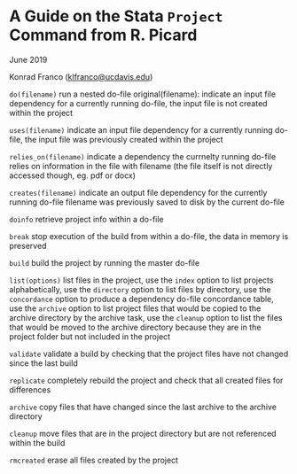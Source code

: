 # A Guide on the Stata `Project` Command from R. Picard

June 2019

Konrad Franco (klfranco@ucdavis.edu)

`do(filename)` run a nested do-file
original(filename): indicate an input file dependency for a currently running do-file, the input file is not created within the project

`uses(filename)` indicate an input file dependency for a currently running do-file, the input file was previously created within the project

`relies_on(filename)` indicate a dependency the currnelty running do-file relies on information in the file with filename (the file itself is not directly accessed though, eg. pdf or docx)

`creates(filename)` indicate an output file dependency for the currently running do-file filename was previously saved to disk by the current do-file

`doinfo` retrieve project info within a do-file

`break` stop execution of the build from within a do-file, the data in memory is preserved

`build` build the project by running the master do-file

`list(options)` list files in the project, use the `index` option to list projects alphabetically, use the `directory` option to list files by directory, use the `concordance` option to produce a dependency do-file concordance table, use the `archive` option to list project files that would be copied to the archive directory by the archive task, use the `cleanup` option to list the files that would be moved to the archive directory because they are in the project folder but not included in the project

`validate` validate a build by checking that the project files have not changed since the last build 

`replicate` completely rebuild the project and check that all created files for differences 

`archive` copy files that have changed since the last archive to the archive directory

`cleanup` move files that are in the project directory but are not referenced within the build

`rmcreated` erase all files created by the project
